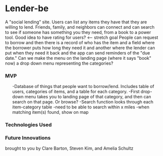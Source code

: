 <h1>Lender-be</h1>

A "social lending" site. Users can list any items they have that they are willing to lend. Friends, family, and neighbors can connect and  can search to see if someone has something you they need, from a book to a power tool. 
Good idea to have rating for users? <-- stretch goal
People can request to borrow and then there is a record of who has the item and a field where the borrower puts how long they need it and another where the lender can put when they need it back and the app can send reminders of the "due date." 
Can we make the menu on the landing page (where it says "book" now) a drop down menu representing the categories?

<h3>MVP</h3>
<ul>
-Database of things that people want to borrow/lend. Includes table of users, categories of items, and a table for each category.
-First drop-down menu takes you to landing page of that category, and then can search on that page. Or browse?
-Search function looks through each item-category table 
-need to be able to search within x miles
-when matching item(s) found, show on map
</ul>

<h3>Technologies Used</h3>

<h3>Future Innovations</h3>
<ul></ul>

brought to you by Clare Barton, Steven Kim, and Amelia Schultz
